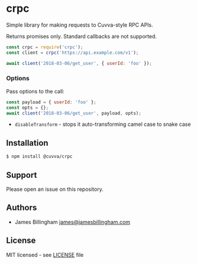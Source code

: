 # crpc

Simple library for making requests to Cuvva-style RPC APIs.

Returns promises only. Standard callbacks are not supported.

```js
const crpc = require('crpc');
const client = crpc('https://api.example.com/v1');

await client('2018-03-06/get_user', { userId: 'foo' });
```

### Options

Pass options to the call:
```js
const payload = { userId: 'foo' };
const opts = {};
await client('2018-03-06/get_user', payload, opts);
```

- `disableTransform` - stops it auto-transforming camel case to snake case

## Installation

```bash
$ npm install @cuvva/crpc
```

## Support

Please open an issue on this repository.

## Authors

- James Billingham <james@jamesbillingham.com>

## License

MIT licensed - see [LICENSE](LICENSE) file
